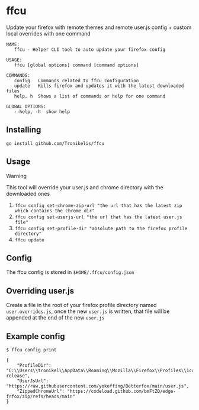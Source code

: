# ffcu

Update your firefox with remote themes and remote user.js config + custom local overrides with one command

```
NAME:
   ffcu - Helper CLI tool to auto update your firefox config

USAGE:
   ffcu [global options] command [command options]

COMMANDS:
   config   Commands related to ffcu configuration
   update   Kills firefox and updates it with the latest downloaded files
   help, h  Shows a list of commands or help for one command

GLOBAL OPTIONS:
   --help, -h  show help
```

## Installing

```
go install github.com/Tronikelis/ffcu
```

## Usage

> [!WARNING]  
> This tool will override your user.js and chrome directory with the downloaded ones

1. `ffcu config set-chrome-zip-url "the url that has the latest zip which contains the chrome dir"`
2. `ffcu config set-userjs-url "the url that has the latest user.js file"`
3. `ffcu config set-profile-dir "absolute path to the firefox profile directory"`
4. `ffcu update`

## Config

The ffcu config is stored in `$HOME/.ffcu/config.json`

## Overriding user.js

Create a file in the root of your firefox profile directory named `user.overrides.js`, once the new `user.js` is written,
that file will be appended at the end of the new `user.js`

## Example config

```
$ ffcu config print

{
    "ProfileDir": "C:\\Users\\tronikel\\AppData\\Roaming\\Mozilla\\Firefox\\Profiles\\1coaibnj.default-release",
    "UserJsUrl": "https://raw.githubusercontent.com/yokoffing/Betterfox/main/user.js",
    "ZippedChromeUrl": "https://codeload.github.com/bmFtZQ/edge-frfox/zip/refs/heads/main"
}
```

